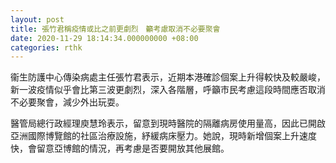 ```yaml
---
layout: post
title: 張竹君稱疫情或比之前更劇烈　籲考慮取消不必要聚會
date: 2020-11-29 18:14:34.000000000 +08:00
categories: rthk
---
```


衞生防護中心傳染病處主任張竹君表示，近期本港確診個案上升得較快及較嚴峻，新一波疫情似乎會比第三波更劇烈，深入各階層，呼籲市民考慮這段時間應否取消不必要聚會，減少外出玩耍。

醫管局總行政經理庾慧玲表示，留意到現時醫院的隔離病房使用量高，因此已開啟亞洲國際博覽館的社區治療設施，紓緩病床壓力。她說，現時新增個案上升速度快，會留意亞博館的情況，再考慮是否要開放其他展館。
